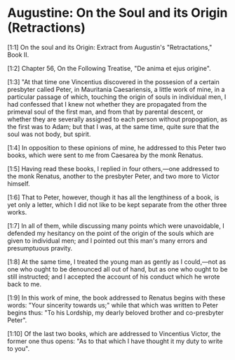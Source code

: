 # Augustine: On the Soul and its Origin (Retractions)

[1:1] On the soul and its Origin: Extract from Augustin's "Retractations,"  Book II.

[1:2] Chapter 56,  On the Following Treatise,  "De anima et ejus origine".

[1:3] "At that time one Vincentius discovered in the possesion of a certain presbyter called Peter, in Mauritania Caesariensis, a little work of mine, in a particular passage of which, touching the origin of souls in individual men, I had confessed that I knew not whether they are propagated from the primeval soul of the first man, and from that by parental descent, or whether they are severally assigned to each person without propogation, as the first was to Adam; but that I was, at the same time, quite sure that the soul was not body, but spirit.

[1:4] In opposition to these opinions of mine, he addressed to this Peter two books, which were sent to me from Caesarea by the monk Renatus.

[1:5] Having read these books, I replied in four others,—one addressed to the monk Renatus, another to the presbyter Peter, and two more to Victor himself.

[1:6] That to Peter, however, though it has all the lengthiness of a book, is yet only a letter, which I did not like to be kept separate from the other three works.

[1:7] In all of them, while discussing many points which were unavoidable, I defended my hesitancy on the point of the origin of the souls which are given to individual men; and I pointed out this man's many errors and presumptuous pravity.

[1:8] At the same time, I treated the young man as gently as I could,—not as one who ought to be denounced all out of hand, but as one who ought to be still instructed; and I accepted the account of his conduct which he wrote back to me.

[1:9] In this work of mine, the book addressed to Renatus begins with these words: "Your sincerity towards us;" while that which was written to Peter begins thus: "To his Lordship, my dearly beloved brother and co-presbyter Peter".

[1:10] Of the last two books, which are addressed to Vincentius Victor, the former one thus opens: "As to that which I have thought it my duty to write to you".

